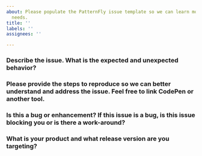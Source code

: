 ```yaml
---
about: Please populate the PatternFly issue template so we can learn more about your
  needs.
title: ''
labels: ''
assignees: ''

---
```


### Describe the issue. What is the expected and unexpected behavior?

### Please provide the steps to reproduce so we can better understand and address the issue. Feel free to link CodePen or another tool.

### Is this a bug or enhancement? If this issue is a bug, is this issue blocking you or is there a work-around?

### What is your product and what release version are you targeting?

